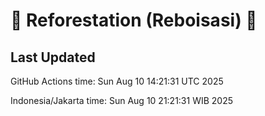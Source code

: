 
# 🌳 Reforestation (Reboisasi) 🌲

## Last Updated

GitHub Actions time: Sun Aug 10 14:21:31 UTC 2025

Indonesia/Jakarta time: Sun Aug 10 21:21:31 WIB 2025
